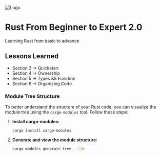 
![Logo](https://www.bleepstatic.com/content/hl-images/2021/04/03/rust-bg.jpeg)


# Rust From Beginner to Expert 2.0

Learning Rust from basic to advance


## Lessons Learned

- Section 3 -> Quickstart
- Section 4 -> Ownership
- Section 5 -> Types && Function
- Section 6 -> Organizing Code

### Module Tree Structure

To better understand the structure of your Rust code, you can visualize the module tree using the `cargo-modules` tool. Follow these steps:

1. **Install cargo-modules:**

   ```bash
   cargo install cargo-modules

2. **Generate and view the module structure:**

   ```bash
   cargo modules generate tree --lib